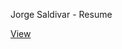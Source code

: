 Jorge Saldivar - Resume 

[View](https://github.com/joausaga/cv/blob/double-column/jorgesaldivar_resume.pdf?raw=true)
